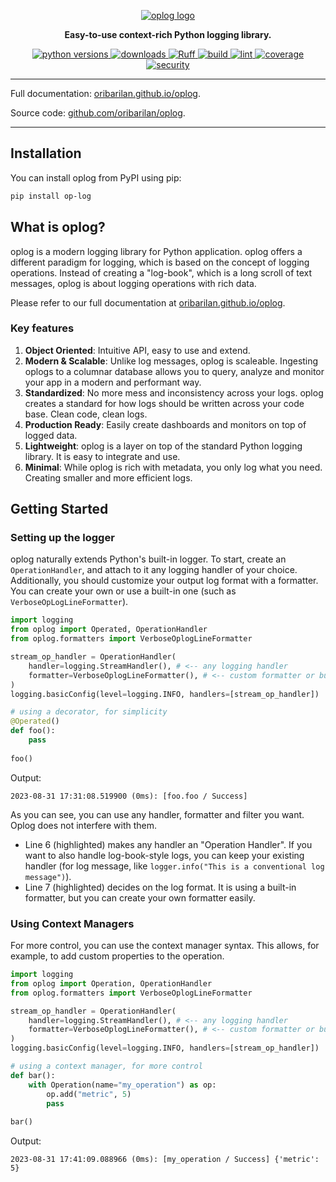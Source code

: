 <!-- Top Section -->
<p align="center">
  <a href="https://oribarilan.github.io/oplog"><img src="https://oribarilan.github.io/oplog/imgs/logo_full.png" alt="oplog logo"></a>
</p>

<p align="center">
  <b>Easy-to-use context-rich Python logging library.</b>
</p>

<!-- Badges using https://shields.io/badges/ -->
<p align="center">
  <!-- Python versions -->
  <a href="https://www.python.org/downloads/">
    <img src="https://img.shields.io/badge/python-3.9%20|%203.10%20|%203.11-blue" alt="python versions">
  </a>
  <!-- Downloads -->
  <a href="https://pypi.org/project/op-log/">
    <img src="https://img.shields.io/pypi/dm/op-log?link=https%3A%2F%2Fpypi.org%2Fproject%2Fop-log%2F" alt="downloads">
  </a>
  <!-- Ruff credit -->
  <a href="https://github.com/astral-sh/ruff">
    <img src="https://img.shields.io/endpoint?url=https://raw.githubusercontent.com/astral-sh/ruff/main/assets/badge/v2.json" alt="Ruff">
  </a>
  <!-- Build -->
  <a href="https://github.com/oribarilan/oplog/actions/workflows/package_build.yml">
    <img src="https://img.shields.io/github/actions/workflow/status/oribarilan/oplog/package_build.yml" alt="build">
  </a>
  <!-- Lint -->
  <a href="https://github.com/oribarilan/oplog/actions/workflows/lint.yml">
    <img src="https://img.shields.io/github/actions/workflow/status/oribarilan/oplog/lint.yml?label=lint" alt="lint">
  </a>
  <!-- Coverage -->
  <a href="https://github.com/oribarilan/oplog/actions/workflows/coverage.yml">
    <img src="https://img.shields.io/github/actions/workflow/status/oribarilan/oplog/coverage.yml?label=coverage%3E95%25" alt="coverage">
  </a>
  <!-- Security -->
  <a href="https://github.com/oribarilan/oplog/actions/workflows/security_check.yml">
    <img src="https://img.shields.io/github/actions/workflow/status/oribarilan/oplog/security_check.yml?label=security" alt="security">
  </a>
</p>

<hr>

Full documentation: [oribarilan.github.io/oplog](https://oribarilan.github.io/oplog/).

Source code: [github.com/oribarilan/oplog](http://www.github.com/oribarilan/oplog/).

---

## Installation
You can install oplog from PyPI using pip:
```bash
pip install op-log
```

## What is oplog?

oplog is a modern logging library for Python application.
oplog offers a different paradigm for logging, which is based on the concept of logging operations.
Instead of creating a "log-book", which is a long scroll of text messages, oplog is about logging operations with rich data.

Please refer to our full documentation at [oribarilan.github.io/oplog](https://oribarilan.github.io/oplog/).

### Key features

1. **Object Oriented**: Intuitive API, easy to use and extend.
2. **Modern & Scalable**: Unlike log messages, oplog is scaleable. Ingesting oplogs to a columnar database allows you to query, analyze and monitor your app in a modern and performant way.
3. **Standardized**: No more mess and inconsistency across your logs. oplog creates a standard for how logs should be written across your code base. Clean code, clean logs.
4. **Production Ready**: Easily create dashboards and monitors on top of logged data.
5. **Lightweight**: oplog is a layer on top of the standard Python logging library. It is easy to integrate and use.
6. **Minimal**: While oplog is rich with metadata, you only log what you need. Creating smaller and more efficient logs.

## Getting Started

### Setting up the logger

oplog naturally extends Python's built-in logger. 
To start, create an `OperationHandler`, and attach to it any  logging handler of your choice. Additionally, you should customize your output log format with a formatter. You can create your own or use a built-in one (such as  `VerboseOpLogLineFormatter`).

``` py linenums="1" title="Setting up the logger" hl_lines="5 6 7 8"
import logging
from oplog import Operated, OperationHandler
from oplog.formatters import VerboseOplogLineFormatter

stream_op_handler = OperationHandler(
    handler=logging.StreamHandler(), # <-- any logging handler
    formatter=VerboseOplogLineFormatter(), # <-- custom formatter or built-in ones
)   
logging.basicConfig(level=logging.INFO, handlers=[stream_op_handler])

# using a decorator, for simplicity
@Operated()
def foo():
    pass
    
foo()
```

Output:
``` title="Output"
2023-08-31 17:31:08.519900 (0ms): [foo.foo / Success]
```

As you can see, you can use any handler, formatter and filter you want. Oplog does not interfere with them.

* Line 6 (highlighted) makes any handler an "Operation Handler". If you want to also handle log-book-style logs, you can keep your existing handler (for log message, like `logger.info("This is a conventional log message")`).
* Line 7 (highlighted) decides on the log format. It is using a built-in formatter, but you can create your own formatter easily.

### Using Context Managers

For more control, you can use the context manager syntax. This allows, for example, to add custom properties to the operation.

``` py linenums="1" title="Logging operations using the context manager" hl_lines="13 1"
import logging
from oplog import Operation, OperationHandler
from oplog.formatters import VerboseOplogLineFormatter

stream_op_handler = OperationHandler(
    handler=logging.StreamHandler(), # <-- any logging handler
    formatter=VerboseOplogLineFormatter(), # <-- custom formatter or built-in ones
)   
logging.basicConfig(level=logging.INFO, handlers=[stream_op_handler])

# using a context manager, for more control
def bar():
    with Operation(name="my_operation") as op:
        op.add("metric", 5)
        pass
    
bar()
```

Output:
``` title="Output"
2023-08-31 17:41:09.088966 (0ms): [my_operation / Success] {'metric': 5}
```
